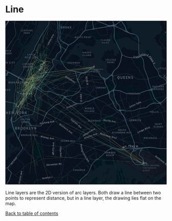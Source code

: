 # Line

![Line layer](./photos/image3.png "Line layer")

Line layers are the 2D version of arc layers. Both draw a line between two points to represent distance, but in a line layer, the drawing lies flat on the map.

[Back to table of contents](../README.md)
